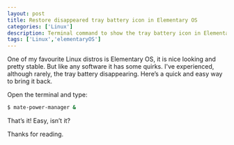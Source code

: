 ```yaml
---
layout: post
title: Restore disappeared tray battery icon in Elementary OS
categories: ['Linux']
description: Terminal command to show the tray battery icon in Elementary OS
tags: ['Linux','elementaryOS']
---
```


One of my favourite Linux distros is Elementary OS, it is nice looking and pretty stable. But like any software it has some quirks. I've experienced, although rarely, the tray battery disappearing. Here’s a quick and easy way to bring it back.

Open the terminal and type:

```sh
$ mate-power-manager & 
```

That’s it! Easy, isn’t it?

Thanks for reading.
